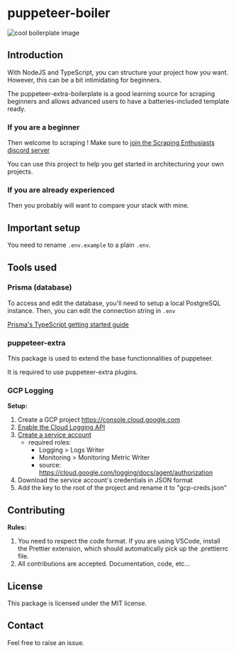 # puppeteer-boiler

![cool boilerplate image](assets/images/boilerplate-readme.jpeg)

## Introduction

With NodeJS and TypeScript, you can structure your project how you want. However, this can be a bit intimidating for beginners.

The puppeteer-extra-boilerplate is a good learning source for scraping beginners and allows advanced users to have a batteries-included template ready.

### If you are a beginner

Then welcome to scraping ! Make sure to [join the Scraping Enthusiasts discord server](https://discord.gg/QDbpFyenhA)

You can use this project to help you get started in architecturing your own projects.

### If you are already experienced

Then you probably will want to compare your stack with mine.

## Important setup

You need to rename `.env.example` to a plain `.env`.

## Tools used

### Prisma (database)

To access and edit the database, you'll need to setup a local PostgreSQL instance. Then, you can edit the connection string in `.env`

[Prisma's TypeScript getting started guide](https://www.prisma.io/docs/getting-started/quickstart-typescript)

### puppeteer-extra

This package is used to extend the base functionnalities of puppeteer.

It is required to use puppeteer-extra plugins.

### GCP Logging

**Setup:**

1. Create a GCP project <https://console.cloud.google.com>
2. [Enable the Cloud Logging API](https://console.cloud.google.com/marketplace/product/google/logging.googleapis.com)
3. [Create a service account](https://console.cloud.google.com/apis/api/logging.googleapis.com/credentials?folder=true&organizationId=true)
    - required roles:
      - Logging > Logs Writer
      - Monitoring > Monitoring Metric Writer
      - source: <https://cloud.google.com/logging/docs/agent/authorization>
4. Download the service account's credentials in JSON format
5. Add the key to the root of the project and rename it to "gcp-creds.json"

## Contributing

**Rules:**

1. You need to respect the code format. If you are using VSCode, install the Prettier extension, which should automatically pick up the .prettierrc file.
2. All contributions are accepted. Documentation, code, etc...

## License

This package is licensed under the MIT license.

## Contact

Feel free to raise an issue.
